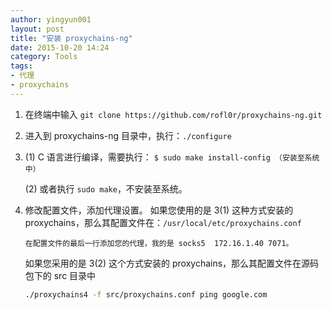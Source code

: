 ```yaml
---
author: yingyun001
layout: post
title: "安装 proxychains-ng"
date: 2015-10-20 14:24
category: Tools
tags:
- 代理
- proxychains
---
```


1. 在终端中输入 `git clone https://github.com/rofl0r/proxychains-ng.git`

2. 进入到 proxychains-ng 目录中，执行：`./configure`

3. (1) C 语言进行编译，需要执行：
       ```
       $ sudo make install-config （安装至系统中）
       ```

   (2) 或者执行 `sudo make`，不安装至系统。

4. 修改配置文件，添加代理设置。
   如果您使用的是 3(1) 这种方式安装的 proxychains，那么其配置文件在：`/usr/local/etc/proxychains.conf`

   ~~~
   在配置文件的最后一行添加您的代理，我的是 socks5  172.16.1.40 7071。
   ~~~

   如果您采用的是 3(2) 这个方式安装的 proxychains，那么其配置文件在源码包下的 src 目录中

   ~~~bash
   ./proxychains4 -f src/proxychains.conf ping google.com
   ~~~
